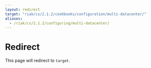 ```yaml
---
layout: redirect
target: "riak/cs/2.1.2/cookbooks/configuration/multi-datacenter/"
aliases:
  - /riak/cs/2.1.2/configuring/multi-datacenter/
---
```


# Redirect

This page will redirect to `target`.
